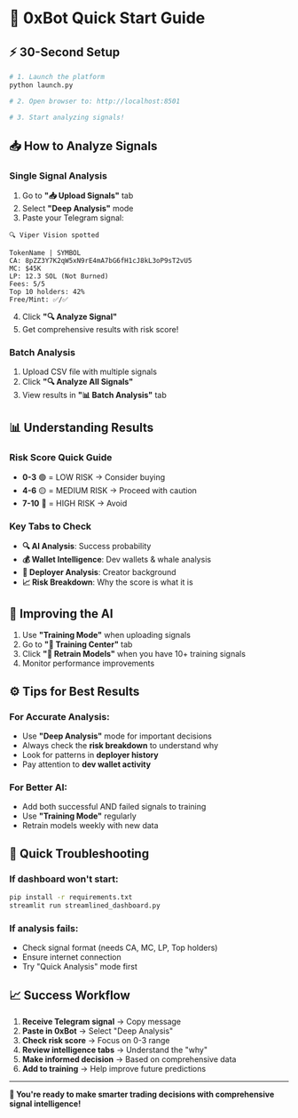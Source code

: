 # 🚀 0xBot Quick Start Guide

## ⚡ 30-Second Setup

```bash
# 1. Launch the platform
python launch.py

# 2. Open browser to: http://localhost:8501

# 3. Start analyzing signals!
```

## 📥 How to Analyze Signals

### Single Signal Analysis
1. Go to **"📥 Upload Signals"** tab
2. Select **"Deep Analysis"** mode
3. Paste your Telegram signal:
```
🔍 Viper Vision spotted

TokenName | SYMBOL
CA: 8pZZ3Y7K2qW5xN9rE4mA7bG6fH1cJ8kL3oP9sT2vU5
MC: $45K
LP: 12.3 SOL (Not Burned)
Fees: 5/5
Top 10 holders: 42%
Free/Mint: ✅/✅
```
4. Click **"🔍 Analyze Signal"**
5. Get comprehensive results with risk score!

### Batch Analysis
1. Upload CSV file with multiple signals
2. Click **"🔍 Analyze All Signals"**
3. View results in **"📊 Batch Analysis"** tab

## 📊 Understanding Results

### Risk Score Quick Guide
- **0-3** 🟢 = LOW RISK → Consider buying
- **4-6** 🟡 = MEDIUM RISK → Proceed with caution
- **7-10** 🔴 = HIGH RISK → Avoid

### Key Tabs to Check
- **🔍 AI Analysis**: Success probability
- **💰 Wallet Intelligence**: Dev wallets & whale analysis
- **👤 Deployer Analysis**: Creator background
- **📈 Risk Breakdown**: Why the score is what it is

## 🤖 Improving the AI

1. Use **"Training Mode"** when uploading signals
2. Go to **"🤖 Training Center"** tab
3. Click **"🔄 Retrain Models"** when you have 10+ training signals
4. Monitor performance improvements

## ⚙️ Tips for Best Results

### For Accurate Analysis:
- Use **"Deep Analysis"** mode for important decisions
- Always check the **risk breakdown** to understand why
- Look for patterns in **deployer history**
- Pay attention to **dev wallet activity**

### For Better AI:
- Add both successful AND failed signals to training
- Use **"Training Mode"** regularly
- Retrain models weekly with new data

## 🔧 Quick Troubleshooting

### If dashboard won't start:
```bash
pip install -r requirements.txt
streamlit run streamlined_dashboard.py
```

### If analysis fails:
- Check signal format (needs CA, MC, LP, Top holders)
- Ensure internet connection
- Try "Quick Analysis" mode first

## 📈 Success Workflow

1. **Receive Telegram signal** → Copy message
2. **Paste in 0xBot** → Select "Deep Analysis"
3. **Check risk score** → Focus on 0-3 range
4. **Review intelligence tabs** → Understand the "why"
5. **Make informed decision** → Based on comprehensive data
6. **Add to training** → Help improve future predictions

---

**🎯 You're ready to make smarter trading decisions with comprehensive signal intelligence!**
